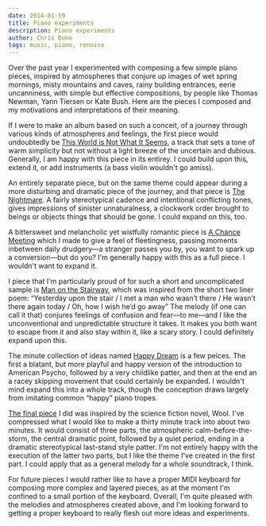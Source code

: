 ```yaml
---
date: 2014-01-19
title: Piano experiments
description: Piano experiments
author: Chris Done
tags: music, piano, renoise
---
```


Over the past year I experimented with composing a few simple piano
pieces, inspired by atmospheres that conjure up images of wet spring
mornings, misty mountains and caves, rainy building entrances, eerie
uncanniness, with simple but effective compositions, by people like
Thomas Newman, Yann Tiersen or Kate Bush. Here are the pieces I
composed and my motivations and interpretations of their meaning.

If I were to make an album based on such a conceit, of a journey
through various kinds of atmospheres and feelings, the first piece
would undoubtedly be
[This World is Not What It Seems](https://soundcloud.com/chrisdone/this-world-is-not-what-it?in=chrisdone/sets/waking-moments-a-piano),
a track that sets a tone of warm simplicity but not without a light
breeze of the uncertain and dubious. Generally, I am happy with this
piece in its entirey. I could build upon this, extend it, or add
instruments (a bass violin wouldn't go amiss).

An entirely separate piece, but on the same theme could appear during
a more disturbing and dramatic piece of the journey, and that piece is
[The Nightmare](https://soundcloud.com/chrisdone/a-short-dream?in=chrisdone/sets/waking-moments-a-piano). A
fairly stereotypical cadence and intentional conflicting tones, gives
impressions of sinister unnaturalness, a clockwork order brought to
beings or objects things that should be gone. I could expand on this,
too.

A bittersweet and melancholic yet wistfully romantic piece is
[A Chance Meeting](https://soundcloud.com/chrisdone/a-chance-meeting-1?in=chrisdone/sets/waking-moments-a-piano)
which I made to give a feel of fleetingness, passing moments inbetween
daily drudgery—a stranger passes you by, you want to spark up a
conversion—but do you? I'm generally happy with this as a full
piece. I wouldn't want to expand it.

I piece that I'm particularly proud of for such a short and
uncomplicated sample is
[Man on the Stairway](https://soundcloud.com/chrisdone/creepy?in=chrisdone/sets/waking-moments-a-piano),
which was inspired from the short two liner poem: “Yesterday upon the
stair / I met a man who wasn’t there / He wasn’t there again today /
Oh, how I wish he’d go away” The melody (if one can call it that)
conjures feelings of confusion and fear—to me—and I like the
unconventional and unpredictable structure it takes. It makes you both
want to escape from it and also stay within it, like a scary story. I
could definitely expand upon this.

The minute collection of ideas named
[Happy Dream](https://soundcloud.com/chrisdone/happy-dream?in=chrisdone/sets/waking-moments-a-piano)
is a few peices. The first a blatant, but more playful and happy
version of the introduction to American Psycho, followed by a very
childlike patter, and then at the end an a racey skipping movement
that could certainly be expanded. I wouldn't mind expand this into a
whole track, though the conception draws largely from imitating common
“happy” piano tropes.

[The final piece](https://soundcloud.com/chrisdone/wool-wip?in=chrisdone/sets/waking-moments-a-piano)
I did was inspired by the science fiction novel, Wool. I've compressed
what I would like to make a thirty minute track into about two
minutes. It would consist of three parts, the atmospheric
calm-before-the-storm, the central dramatic point, followed by a quiet
period, ending in a dramatic stereotypical last-stand style
patter. I'm not entirely happy with the execution of the latter two
parts, but I like the theme I've created in the first part. I could
apply that as a general melody for a whole soundtrack, I think.

For future pieces I would rather like to have a proper MIDI keyboard
for composing more complex and layered pieces, as at the moment I'm
confined to a small portion of the keyboard. Overall, I'm quite
pleased with the melodies and atmospheres created above, and I'm
looking forward to getting a proper keyboard to really flesh out more
ideas and experiments.
